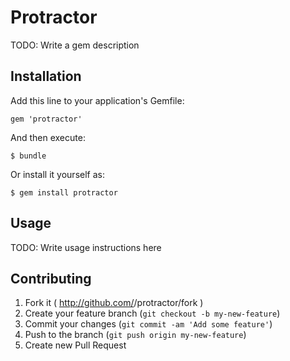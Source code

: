 # Protractor

TODO: Write a gem description

## Installation

Add this line to your application's Gemfile:

    gem 'protractor'

And then execute:

    $ bundle

Or install it yourself as:

    $ gem install protractor

## Usage

TODO: Write usage instructions here

## Contributing

1. Fork it ( http://github.com/<my-github-username>/protractor/fork )
2. Create your feature branch (`git checkout -b my-new-feature`)
3. Commit your changes (`git commit -am 'Add some feature'`)
4. Push to the branch (`git push origin my-new-feature`)
5. Create new Pull Request
